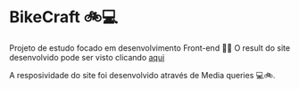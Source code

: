 # BikeCraft 🚲💻
 Projeto de estudo focado em desenvolvimento Front-end 🚀🎨
 O result do site desenvolvido pode ser visto clicando [aqui](https://wendel-passos.github.io/BikeCraft/index.html)
 
 A resposividade do site foi desenvolvido através de Media queries 💻🚲.
